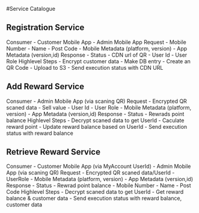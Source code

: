 #Service Catalogue
## Registration Service
Consumer    - Customer Mobile App
            - Admin Mobile App
Request
            - Mobile Number
            - Name
            - Post Code
            - Mobile Metadata (platform, version)
            - App Metadata (version,id)
Response 
            - Status
            - CDN url of QR
            - User Id
            - User Role
Highlevel Steps
            - Encrypt customer data
            - Make DB entry
            - Create an QR Code
            - Upload to S3
            - Send execution status with CDN URL
## Add Reward Service
Consumer    - Admin Mobile App (via scaning QR)
Request
            - Encrypted QR scaned data
            - Sell value
            - User Id
            - User Role
            - Mobile Metadata (platform, version)
            - App Metadata (version,id)
Response 
            - Status
            - Rewrads point balance
Highlevel Steps
            - Decrypt scaned data to get UserId
            - Caculate reward point
            - Update reward balance based on UserId
            - Send execution status with reward balance
## Retrieve Reward Service
Consumer    - Customer Mobile App (via MyAccount UserId)
            - Admin Mobile App (via scaning QR)
Request
            - Encrypted QR scaned data/UserId
            - UserRole
            - Mobile Metadata (platform, version)
            - App Metadata (version,id)
Response 
            - Status
            - Rewrad point balance
            - Mobile Number
            - Name
            - Post Code
Highlevel Steps
            - Decrypt scaned data to get UserId
            - Get reward balance & customer data
            - Send execution status with reward balance, customer data

